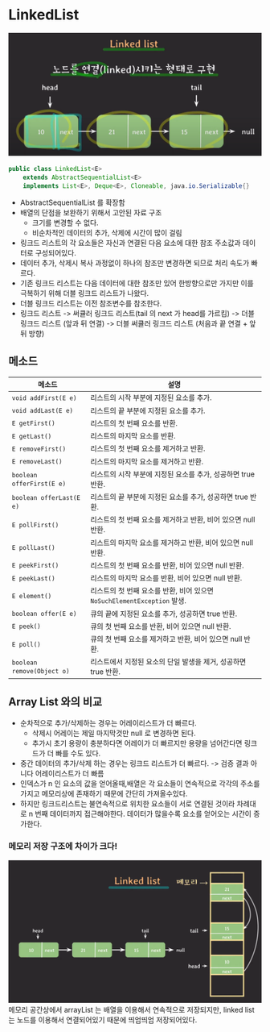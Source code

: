 # LinkedList

![img.png](../img/linkedLIst.png)
```java
public class LinkedList<E>
    extends AbstractSequentialList<E>
    implements List<E>, Deque<E>, Cloneable, java.io.Serializable{}
```
- AbstractSequentialList 를 확장함
- 배열의 단점을 보완하기 위해서 고안된 자료 구조
    - 크기를 변경할 수 없다.
    - 비순차적인 데이터의 추가, 삭제에 시간이 많이 걸림
- 링크드 리스트의 각 요소들은 자신과 연결된 다음 요소에 대한 참조 주소값과 데이터로 구성되어있다.
- 데이터 추가, 삭제시 복사 과정없이 하나의 참조만 변경하면 되므로 처리 속도가 빠르다.
- 기존 링크드 리스트는 다음 데이터에 대한 참조만 있어 한방향으로만 가지만 이를 극복하기 위해 더블 링크드 리스트가 나왔다.
- 더블 링크드 리스트는 이전 참조변수를 참조한다.
- 링크드 리스트 -> 써큘러 링크드 리스트(tail 의 next 가 head를 가르킴) -> 더블 링크드 리스트 (앞과 뒤 연결) -> 더블 써큘러 링크드 리스트 (처음과 끝 연결 + 앞뒤 방향)

## 메소드
| 메소드 | 설명 |
|--------|------|
| `void addFirst(E e)` | 리스트의 시작 부분에 지정된 요소를 추가. |
| `void addLast(E e)` | 리스트의 끝 부분에 지정된 요소를 추가. |
| `E getFirst()` | 리스트의 첫 번째 요소를 반환. |
| `E getLast()` | 리스트의 마지막 요소를 반환. |
| `E removeFirst()` | 리스트의 첫 번째 요소를 제거하고 반환. |
| `E removeLast()` | 리스트의 마지막 요소를 제거하고 반환. |
| `boolean offerFirst(E e)` | 리스트의 시작 부분에 지정된 요소를 추가, 성공하면 true 반환. |
| `boolean offerLast(E e)` | 리스트의 끝 부분에 지정된 요소를 추가, 성공하면 true 반환. |
| `E pollFirst()` | 리스트의 첫 번째 요소를 제거하고 반환, 비어 있으면 null 반환. |
| `E pollLast()` | 리스트의 마지막 요소를 제거하고 반환, 비어 있으면 null 반환. |
| `E peekFirst()` | 리스트의 첫 번째 요소를 반환, 비어 있으면 null 반환. |
| `E peekLast()` | 리스트의 마지막 요소를 반환, 비어 있으면 null 반환. |
| `E element()` | 리스트의 첫 번째 요소를 반환, 비어 있으면 `NoSuchElementException` 발생. |
| `boolean offer(E e)` | 큐의 끝에 지정된 요소를 추가, 성공하면 true 반환. |
| `E peek()` | 큐의 첫 번째 요소를 반환, 비어 있으면 null 반환. |
| `E poll()` | 큐의 첫 번째 요소를 제거하고 반환, 비어 있으면 null 반환. |
| `boolean remove(Object o)` | 리스트에서 지정된 요소의 단일 발생을 제거, 성공하면 true 반환. |

## Array List 와의 비교
- 순차적으로 추가/삭제하는 경우는 어레이리스트가 더 빠르다.
  - 삭제시 어레이는 제일 마지막것만 null 로 변경하면 된다.
  - 추가시 초기 용량이 충분하다면 어레이가 더 빠르지만 용량을 넘어간다면 링크드가 더 빠를 수도 있다.
- 중간 데이터의 추가/삭제 하는 경우는 링크드 리스트가 더 빠르다. -> 검증 결과 아니다 어레이리스트가 더 빠름
- 인덱스가 n 인 요소의 값을 얻어올때,배열은 각 요소들이 연속적으로 각각의 주소를 가지고 메모리상에 존재하기 때문에 간단히 가져올수있다.
- 하지만 링크드리스트는 불연속적으로 위치한 요소들이 서로 연결된 것이라 차례대로 n 번째 데이터까지 접근해야한다. 데이터가 많을수록 요소를 얻어오는 시간이 증가한다.

### 메모리 저장 구조에 차이가 크다!
![img.png](../img/linkedlist_memory.png)
메모리 공간상에서 arrayList 는 배열을 이용해서 연속적으로 저장되지만, linked list 는 노드를 이용해서 연결되어있기 때문에 띄엄띄엄 저장되어있다.